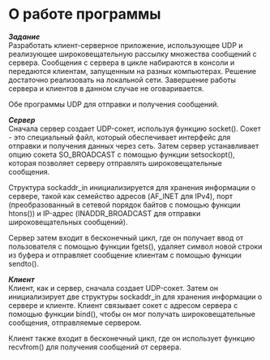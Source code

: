 # О работе программы

***Задание***
<br>Разработать клиент-серверное приложение, использующее UDP и реализующее широковещательную рассылку множества сообщений с сервера. Сообщения с сервера в цикле набираются в консоли и передаются клиентам, запущенным на разных компьютерах.
Решение достаточно реализовать на локальной сети. Завершение работы сервера и клиентов в данном случае не оговаривается.

Обе программы UDP для отправки и получения сообщений.

***Сервер***
<br>Сначала сервер создает UDP-сокет, используя функцию socket(). Сокет - это специальный файл, который обеспечивает интерфейс для отправки и получения данных через сеть. Затем сервер устанавливает опцию сокета SO_BROADCAST с помощью функции setsockopt(), которая позволяет серверу отправлять широковещательные сообщения.

Структура sockaddr_in инициализируется для хранения информации о сервере, такой как семейство адресов (AF_INET для IPv4), порт (преобразованный в сетевой порядок байтов с помощью функции htons()) и IP-адрес (INADDR_BROADCAST для отправки широковещательных сообщений).

Сервер затем входит в бесконечный цикл, где он получает ввод от пользователя с помощью функции fgets(), удаляет символ новой строки из буфера и отправляет сообщение клиентам с помощью функции sendto().

***Клиент***
<br>Клиент, как и сервер, сначала создает UDP-сокет. Затем он инициализирует две структуры sockaddr_in для хранения информации о сервере и клиенте. Клиент связывает сокет с адресом сервера с помощью функции bind(), чтобы он мог получать широковещательные сообщения, отправляемые сервером.

Клиент также входит в бесконечный цикл, где он использует функцию recvfrom() для получения сообщений от сервера.
